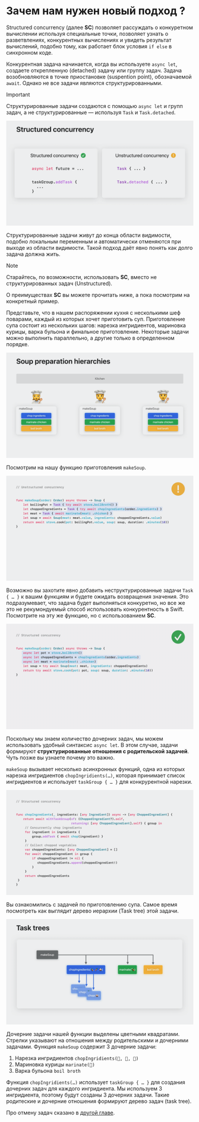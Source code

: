 # Зачем нам нужен новый подход ?

Structured concurrency (далее **SC**) позволяет рассуждать о конкуретном вычислении используя специальные точки, позволяет узнать о разветвлениях, конкурентных вычислениях и увидеть результат вычислений, подобно тому, как работает блок условия `if else` в синхронном коде.

Конкурентная задача начинается, когда вы используете `async let`, создаете открепленную (detached) задачу или группу задач.
Задача возобновляются в точке приостановке (suspention point), обозначаемой `await`.
Однако не все задачи являются структурированными.

> [!IMPORTANT]
> Структурированные задачи создаются с помощью `async let` и групп задач, а не структурированные — используя `Task` и `Task.detached`.

![Structured VS Unstructured][StructVSunsctruct]

Структурированные задачи живут до конца области видимости, подобно локальным переменным и автоматически отменяются при выходе из области видимости. Такой подход даёт явно понять как долго задача должна жить.

> [!NOTE]
> Старайтесь, по возможности, использовать **SC**, вместо не структурированных задач (Unstructured).

О преимуществах **SC** вы можете прочитать ниже, а пока посмотрим на конкретный пример.

Представьте, что в нашем распоряжении кухня с несколькими шеф поварами, каждый из которых хочет приготовить суп.
Приготовление супа состоит из нескольких шагов: нарезка ингридиентов, мариновка курицы, варка бульона и финальное приготовление.
Некоторые задачи можно выполнить параллельно, а другие только в определенном порядке.

![Soup][prepare_soup]

Посмотрим на нашу функцию приготовления `makeSoup`.

![Make Soup UC][task_inside_func]

Возможно вы захотите явно добавить неструктурированные задачи `Task { … }` к вашим функциям и будете ожидать возвращения значения.
Это подразумевает, что задача будет выполняться конкуретно, но все же это не рекумондуемый способ использовать конкурентность в Swift.
Посмотрите на эту же функцию, но с использованием **SC**.

![Make Soup SC][soup_with_sc]

Поскольку мы знаем количество дочерних задач, мы можем использовать удобный синтаксис `async let`.
В этом случае, задачи формируют __структурированные отношения с родительской задачей__. Чуть позже вы узнаете почему это важно.

`makeSoup` вызывает несколько асинхронных функций, одна из которых нарезка ингридиентов `chopIngridients(…)`, которая принимает список ингридиентов и использует `taskGroup { … }` для конкрурентной нарезки.

![Chop][chop_ingridients]

Вы ознакомились с задачей по приготовлению супа. Самое время посмотреть как выглядит дерево иерархии (Task tree) этой задачи.

![Task tree][task_tree]

Дочерние задачи нашей функции выделены цветными квадратами. Стрелки указывают на отношения между родительскими и дочерними задачами.
Функция `makeSoup` содержит 3 дочерние задачи:

1. Нарезка ингридиентов `chopIngridients(🍍, 🥕, 🧅)`
2. Мариновка курицы `marinate(🍗)`
3. Варка бульона `boil broth`

Функция `chopIngridients(…)` использует `taskGroup { … }` для создания дочерних задач для каждого ингридиента. Мы используем 3 ингридиента, поэтому будут созданы 3 дочерних задачи. Такие родитеские и дочерние отношения формируют дерево задач (task tree).

<!-- В качестве еще одного примера, рассмотрим загрузку картинок. -->

Про отмену задач сказано в [другой главе](./task_cancellation.md).

[StructVSunsctruct]: images/sc_vs_uc.png
[prepare_soup]: images/prepare_soup.png
[task_inside_func]: images/task_inside_func.png
[soup_with_sc]: images/soup_with_sc.png
[chop_ingridients]: images/chopIngridients.png
[task_tree]: images/task_tree.png
